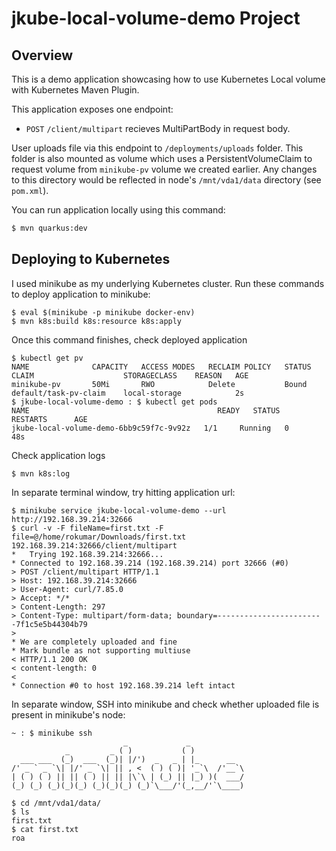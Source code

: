 # jkube-local-volume-demo Project

## Overview
This is a demo application showcasing how to use Kubernetes Local volume with Kubernetes Maven Plugin.

This application exposes one endpoint:
- `POST` `/client/multipart` recieves MultiPartBody in request body.

User uploads file via this endpoint to `/deployments/uploads` folder. This folder is also mounted as volume which uses a PersistentVolumeClaim to request volume from `minikube-pv` volume we created earlier. Any changes to this directory would be reflected in node's `/mnt/vda1/data` directory (see `pom.xml`).

You can run application locally using this command:
```bash
$ mvn quarkus:dev
```

## Deploying to Kubernetes
I used minikube as my underlying Kubernetes cluster. Run these commands to deploy application to minikube:
```shell
$ eval $(minikube -p minikube docker-env)
$ mvn k8s:build k8s:resource k8s:apply
```
Once this command finishes, check deployed application
```shell
$ kubectl get pv
NAME              CAPACITY   ACCESS MODES   RECLAIM POLICY   STATUS   CLAIM                    STORAGECLASS    REASON   AGE
minikube-pv       50Mi       RWO            Delete           Bound    default/task-pv-claim    local-storage            2s
$ jkube-local-volume-demo : $ kubectl get pods
NAME                                          READY   STATUS    RESTARTS      AGE
jkube-local-volume-demo-6bb9c59f7c-9v92z   1/1     Running   0             48s
```
Check application logs
```shell
$ mvn k8s:log
```

In separate terminal window, try hitting application url:
```shell
$ minikube service jkube-local-volume-demo --url
http://192.168.39.214:32666
$ curl -v -F fileName=first.txt -F file=@/home/rokumar/Downloads/first.txt 192.168.39.214:32666/client/multipart
*   Trying 192.168.39.214:32666...
* Connected to 192.168.39.214 (192.168.39.214) port 32666 (#0)
> POST /client/multipart HTTP/1.1
> Host: 192.168.39.214:32666
> User-Agent: curl/7.85.0
> Accept: */*
> Content-Length: 297
> Content-Type: multipart/form-data; boundary=------------------------7f1c5e5b44304b79
> 
* We are completely uploaded and fine
* Mark bundle as not supporting multiuse
< HTTP/1.1 200 OK
< content-length: 0
< 
* Connection #0 to host 192.168.39.214 left intact
```

In separate window, SSH into minikube and check whether uploaded file is present in minikube's node:
```shell
~ : $ minikube ssh
                         _             _            
            _         _ ( )           ( )           
  ___ ___  (_)  ___  (_)| |/')  _   _ | |_      __  
/' _ ` _ `\| |/' _ `\| || , <  ( ) ( )| '_`\  /'__`\
| ( ) ( ) || || ( ) || || |\`\ | (_) || |_) )(  ___/
(_) (_) (_)(_)(_) (_)(_)(_) (_)`\___/'(_,__/'`\____)

$ cd /mnt/vda1/data/
$ ls
first.txt
$ cat first.txt 
roa
```
